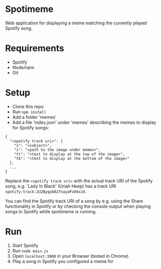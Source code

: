 # Spotimeme

Web application for displaying a meme matching the currently played
Spotify song.

# Requirements

- Spotify
- Node/npm
- Git

# Setup

- Clone this repo
- Run ```npm install```
- Add a folder 'memes'
- Add a file 'index.json' under 'memes' describing the memes to display
  for Spotify songs:

```
{
  "<spotify track uri>": {
    "s": "<subject>",
    "i": "<path to the image under memes>",
    "tt": "<text to display at the top of the image>",
    "tb": "<text to display at the bottom of the image>"
  },
  ...
}
```

Replace the ```<spotify track uri>``` with the actual track URI of the
Spotify song, e.g. 'Lady In Black' (Uriah Heep) has a track URI
```spotify:track:2U2ByqoO82fnayaPzO4x2d```.

You can find the Spotify track URI of a song by e.g. using the Share
functionality in Spotify or by checking the console output when playing
songs in Spotify while spotimeme is running.

# Run

1. Start Spotify
2. Run `node main.js`
3. Open `localhost:3000` in your Browser (tested in Chrome)
4. Play a song in Spotify you configured a meme for
